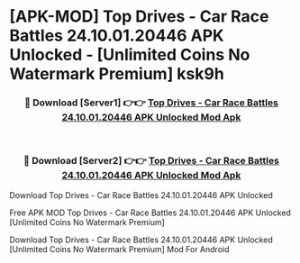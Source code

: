 # [APK-MOD] Top Drives - Car Race Battles 24.10.01.20446 APK Unlocked - [Unlimited Coins No Watermark Premium] ksk9h



<div align="center">
<h3>🔴 Download [Server1] 👉👉 <a href="https://momento.my/?title=Top_Drives_-_Car_Race_Battles_24.10.01.20446_APK_Unlocked">Top Drives - Car Race Battles 24.10.01.20446 APK Unlocked Mod Apk</a></h3><br>

<h3>🔴 Download [Server2] 👉👉 <a href="https://momento.my/?title=Top_Drives_-_Car_Race_Battles_24.10.01.20446_APK_Unlocked">Top Drives - Car Race Battles 24.10.01.20446 APK Unlocked Mod Apk</a></h3>
</div>



Download Top Drives - Car Race Battles 24.10.01.20446 APK Unlocked 

Free APK MOD Top Drives - Car Race Battles 24.10.01.20446 APK Unlocked [Unlimited Coins No Watermark Premium]

Download Top Drives - Car Race Battles 24.10.01.20446 APK Unlocked [Unlimited Coins No Watermark Premium] Mod For Android

